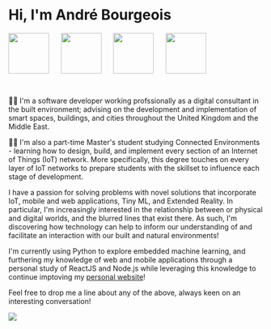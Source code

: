 <h1> Hi, I'm André Bourgeois </h1>

<p style="display:flex;">
  <img src="https://user-images.githubusercontent.com/33913141/216035530-82fd5ad6-5a4d-4fea-a767-8bcc3a6d8228.png" href"https://andrebourgeois.me"         style="width:80px;"/>
  &nbsp;&nbsp;&nbsp;&nbsp;&nbsp;&nbsp;
  <img src="https://user-images.githubusercontent.com/33913141/216035467-faa791a3-6f6f-4bf6-afd4-8df3a065d99b.png" href="https://www.linkedin.com/in/andrelbourgeois" style="width:80px;"/>
    &nbsp;&nbsp;&nbsp;&nbsp;&nbsp;&nbsp;
  <img src="https://user-images.githubusercontent.com/33913141/216035449-cf1649f3-1861-4c36-853f-f03868b64e8a.png" href="https://andrebourgeois.medium.com" style="width:80px;"/>
    &nbsp;&nbsp;&nbsp;&nbsp;&nbsp;&nbsp;
  <img src="https://user-images.githubusercontent.com/33913141/216035496-99fc5ea9-7549-40cd-9a41-aa37b1b58ae3.png" href="https://angel.co/u/andrelbourgeois" style="width:80px;"/>
</p>  
<br>

👨‍💻 I'm a software developer working profssionally as a digital consultant in the built environment; advising on the development and implementation of smart spaces, buildings, and cities throughout the United Kingdom and the Middle East.

👨‍🎓 I'm also a part-time Master's student studying Connected Environments - learning how to design, build, and implement every section of an Internet of Things (IoT) network. More specifically, this degree touches on every layer of IoT networks to prepare students with the skillset to influence each stage of development.

I have a passion for solving problems with novel solutions that incorporate IoT, mobile and web applications, Tiny ML, and Extended Reality. In particular, I'm increasingly interested in the relationship between or physical and digital worlds, and the blurred lines that exist there. As such, I'm discovering how technology can help to inform our understanding of and facilitate an interaction with our built and natural environments!

I'm currently using Python to explore embedded machine learning, and furthering my knowledge of web and mobile applications through a personal study of ReactJS and Node.js while leveraging this knowledge to continue imptoving my [personal website](https://andrebourgeois.me)!

Feel free to drop me a line about any of the above, always keen on an interesting conversation!

<img src="https://streak-stats.demolab.com?user=andrelbourgeois&theme=dark&border_radius=0&date_format=j%20M%5B%20Y%5D)" />
<!--
How can technology help to inform our understanding of the built and natural environments?  
How can it help to facilitate an interaction with our physical world?  
What are the implications of these innovations on people and society?  
How can we ensure progression an equitable way that improves the quality of lives for users?  
-->


<!--
**andrelbourgeois/andrelbourgeois** is a ✨ _special_ ✨ repository because its `README.md` (this file) appears on your GitHub profile.

Here are some ideas to get you started:

- 🔭 I’m currently working on ...
- 🌱 I’m currently learning ...
- 👯 I’m looking to collaborate on ...
- 🤔 I’m looking for help with ...
- 💬 Ask me about ...
- 📫 How to reach me: ...
- 😄 Pronouns: ...
- ⚡ Fun fact: ...
-->

